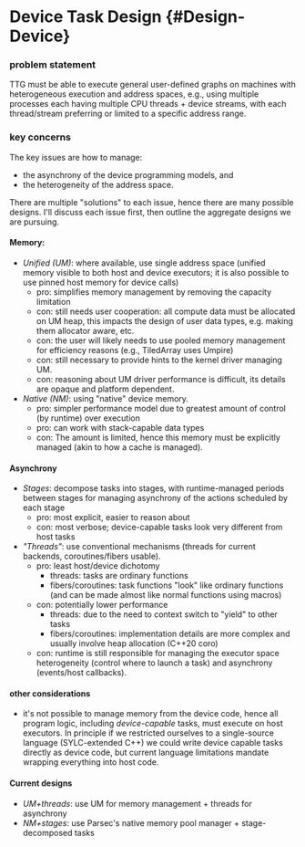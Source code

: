 # Device Task Design {#Design-Device}

### problem statement
TTG must be able to execute general user-defined graphs on machines with heterogeneous execution and address spaces, e.g., using multiple processes each having multiple CPU threads + device streams, with each thread/stream preferring or limited to a specific address range.

### key concerns
The key issues are how to manage:
- the asynchrony of the device programming models, and
- the heterogeneity of the address space.

There are multiple "solutions" to each issue, hence there are many possible designs. I'll discuss each issue first, then outline the aggregate designs we are pursuing.

#### Memory:
- *Unified (UM)*: where available, use single address space (unified memory visible to both host and device executors; it is also possible to use pinned host memory for device calls)
    - pro: simplifies memory management by removing the capacity limitation
    - con: still needs user cooperation: all compute data must be allocated on UM heap, this impacts the design of
      user data types, e.g. making them allocator aware, etc.
    - con: the user will likely needs to use pooled memory management for efficiency reasons (e.g., TiledArray uses Umpire)
    - con: still necessary to provide hints to the kernel driver managing UM.
    - con: reasoning about UM driver performance is difficult, its details are opaque and platform dependent.
- *Native (NM)*: using "native" device memory.
    - pro: simpler performance model due to greatest amount of control (by runtime) over execution
    - pro: can work with stack-capable data types
    - con: The amount is limited, hence this memory must be explicitly managed (akin to how a cache is managed).

#### Asynchrony
- *Stages*: decompose tasks into stages, with runtime-managed periods between stages for managing asynchrony of the actions scheduled by each stage
    - pro: most explicit, easier to reason about
    - con: most verbose; device-capable tasks look very different from host tasks
- *"Threads"*: use conventional mechanisms (threads for current backends, coroutines/fibers usable).
    - pro: least host/device dichotomy
        - threads: tasks are ordinary functions
        - fibers/coroutines: task functions "look" like ordinary functions (and can be made almost like normal functions using macros)
    - con: potentially lower performance
        - threads: due to the need to context switch to "yield" to other tasks
        - fibers/coroutines: implementation details are more complex and usually involve heap allocation (C++20 coro)
    - con: runtime is still responsible for managing the executor space heterogeneity (control where to launch a task) and asynchrony (events/host callbacks).

#### other considerations

- it's not possible to manage memory from the device code, hence all program logic, including _device-capable_ tasks, must execute on host executors. In principle if we restricted ourselves to a single-source language (SYLC-extended C++) we could write device capable tasks directly as device code, but current language limitations mandate wrapping everything into host code.

#### Current designs
- *UM+threads*: use UM for memory management + threads for asynchrony
- *NM+stages*: use Parsec's native memory pool manager + stage-decomposed tasks
